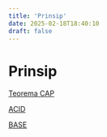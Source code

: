 ```yaml
---
title: 'Prinsip'
date: 2025-02-18T18:40:10
draft: false
---
```


# Prinsip

[Teorema CAP](./teorema-cap/)

[ACID](./acid/)

[BASE](./base/)
